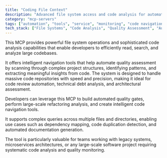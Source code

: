 ```yaml
---
title: "Coding File Context"
description: "Advanced file system access and code analysis for automated quality assessment and intelligent navigation of large codebases."
category: "mcp-servers"
tags: ["automation", "tools", "service", "monitoring", "code navigation", "quality gates", "refactoring", "dependency mapping", "documentation generation"]
tech_stack: ["File Systems", "Code Analysis", "Quality Assessment", "Automated Navigation", "Large Codebases", "Legacy Systems", "Microservices Architectures"]
---
```


This MCP provides powerful file system operations and sophisticated code analysis capabilities that enable developers to efficiently read, search, and analyze large codebases. 

It offers intelligent navigation tools that help automate quality assessment by scanning through complex project structures, identifying patterns, and extracting meaningful insights from code. The system is designed to handle massive code repositories with speed and precision, making it ideal for code review automation, technical debt analysis, and architectural assessment.

Developers can leverage this MCP to build automated quality gates, perform large-scale refactoring analysis, and create intelligent code navigation tools. 

It supports complex queries across multiple files and directories, enabling use cases such as dependency mapping, code duplication detection, and automated documentation generation. 

The tool is particularly valuable for teams working with legacy systems, microservices architectures, or any large-scale software project requiring systematic code analysis and quality monitoring.